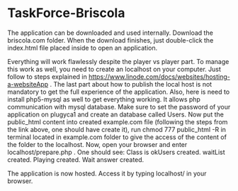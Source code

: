 # TaskForce-Briscola
The application can be downloaded and used internally.
Download the briscola.com folder.
When the download finishes, just double-click the index.html file placed inside to open an application.

Everything will work flawlessly despite the player vs player part.
To manage this work as well, you need to create an localhost on your computer.
Just follow to steps explained in  https://www.linode.com/docs/websites/hosting-a-websiteApp . The last part about how to publish the local host is not mandatory to get the full experience of the application.
Also, here is need to install php5-mysql as well to get everything working. It allows php communication with mysql database.
Make sure to set the password of your application on plugyca1 and create an database called Users.
Now put the public_html content into created example.com file (following the steps from the link above, one should have create it),
run chmod 777 public_html -R in terminal located in example.com folder to give the access of the content of the folder to the localhost.
Now, open your browser and enter localhost/prepare.php . 
One should see:
Class is okUsers created.
waitList created.
Playing created.
Wait answer created.

The application is now hosted.
Access it by typing localhost/ in your browser.
